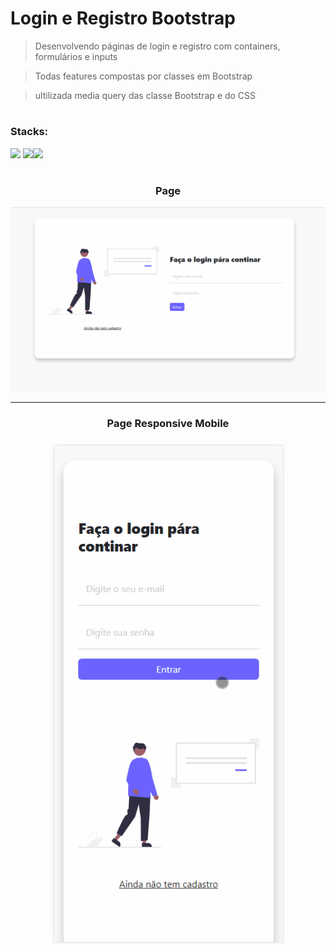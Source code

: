 # Login e Registro Bootstrap

> Desenvolvendo páginas de login e registro com containers, formulários e inputs

> Todas features compostas por classes em Bootstrap

> ultilizada media query das classe Bootstrap e do CSS

#

### Stacks:

<div style="align-items: center">
<img src="https://cdn.jsdelivr.net/gh/devicons/devicon/icons/html5/html5-original.svg" width=50/>
<img src="https://cdn.jsdelivr.net/gh/devicons/devicon/icons/bootstrap/bootstrap-original-wordmark.svg" width=50/><img src="https://cdn.jsdelivr.net/gh/devicons/devicon/icons/css3/css3-original-wordmark.svg" width=60/>
</div>

#

<div style="text-align: center">

<h3>Page</h3>

<img src="./assets/images/pageloginbootstrap.gif" />

</div>

<hr>

<div style="text-align: center">

<h3>Page Responsive Mobile<h3>

<img src="assets/images/responsivepageloginbootstrap.gif" height="800">

</div>
